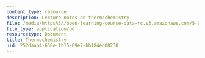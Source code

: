 ```yaml
---
content_type: resource
description: Lecture notes on thermochemistry.
file: /media/https%3A/open-learning-course-data-rc.s3.amazonaws.com/5-60-thermodynamics-kinetics-spring-2008/252daab4650efb1509e7bbf84ed08230_5_60_lecture6.pdf
file_type: application/pdf
resourcetype: Document
title: Thermochemistry
uid: 252daab4-650e-fb15-09e7-bbf84ed08230
---
```

